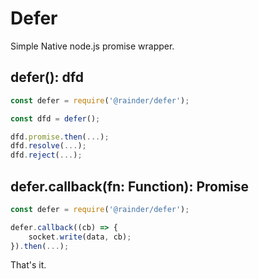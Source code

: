 # Defer

Simple Native node.js promise wrapper.

## defer(): dfd

```js
const defer = require('@rainder/defer');

const dfd = defer();

dfd.promise.then(...);
dfd.resolve(...);
dfd.reject(...);
```

## defer.callback(fn: Function): Promise
```js
const defer = require('@rainder/defer');

defer.callback((cb) => {
	socket.write(data, cb);
}).then(...);
```

That's it.